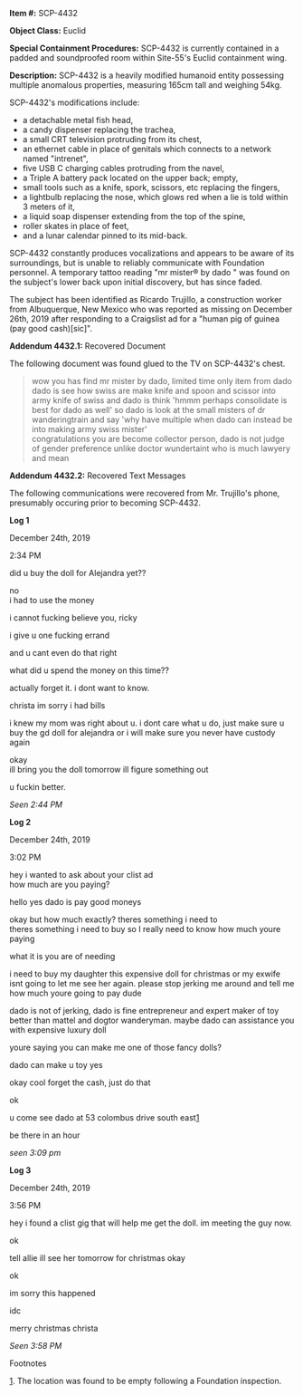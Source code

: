 **Item #:** SCP-4432

**Object Class:** Euclid

**Special Containment Procedures:** SCP-4432 is currently contained in a padded and soundproofed room within Site-55's Euclid containment wing.

**Description:** SCP-4432 is a heavily modified humanoid entity possessing multiple anomalous properties, measuring 165cm tall and weighing 54kg.

SCP-4432's modifications include:

*   a detachable metal fish head,
*   a candy dispenser replacing the trachea,
*   a small CRT television protruding from its chest,
*   an ethernet cable in place of genitals which connects to a network named "intrenet",
*   five USB C charging cables protruding from the navel,
*   a Triple A battery pack located on the upper back; empty,
*   small tools such as a knife, spork, scissors, etc replacing the fingers,
*   a lightbulb replacing the nose, which glows red when a lie is told within 3 meters of it,
*   a liquid soap dispenser extending from the top of the spine,
*   roller skates in place of feet,
*   and a lunar calendar pinned to its mid-back.

SCP-4432 constantly produces vocalizations and appears to be aware of its surroundings, but is unable to reliably communicate with Foundation personnel. A temporary tattoo reading "mr mister® by dado " was found on the subject's lower back upon initial discovery, but has since faded.

The subject has been identified as Ricardo Trujillo, a construction worker from Albuquerque, New Mexico who was reported as missing on December 26th, 2019 after responding to a Craigslist ad for a "human pig of guinea (pay good cash)\[sic\]".

**Addendum 4432.1:** Recovered Document

The following document was found glued to the TV on SCP-4432's chest.

> wow you has find mr mister by dado, limited time only item from dado  
> dado is see how swiss are make knife and spoon and scissor into army knife of swiss and dado is think 'hmmm perhaps consolidate is best for dado as well' so dado is look at the small misters of dr wanderingtrain and say 'why have multiple when dado can instead be into making army swiss mister'  
> congratulations you are become collector person, dado is not judge of gender preference unlike doctor wundertaint who is much lawyery and mean

**Addendum 4432.2:** Recovered Text Messages

The following communications were recovered from Mr. Trujillo's phone, presumably occuring prior to becoming SCP-4432.

**Log 1**

December 24th, 2019

2:34 PM

did u buy the doll for Alejandra yet??

no  
i had to use the money  

i cannot fucking believe you, ricky

  

i give u one fucking errand

  

and u cant even do that right

  

what did u spend the money on this time??

  

actually forget it. i dont want to know.

  
christa im sorry i had bills  

i knew my mom was right about u. i dont care what u do, just make sure u buy the gd doll for alejandra or i will make sure you never have custody again

  
okay  
ill bring you the doll tomorrow ill figure something out

u fuckin better.

_Seen 2:44 PM_

**Log 2**

December 24th, 2019

3:02 PM

hey i wanted to ask about your clist ad  
how much are you paying?

hello yes dado is pay good moneys

  
okay but how much exactly? theres something i need to  
theres something i need to buy so I really need to know how much youre paying  

what it is you are of needing

  
i need to buy my daughter this expensive doll for christmas or my exwife isnt going to let me see her again. please stop jerking me around and tell me how much youre going to pay dude  

dado is not of jerking, dado is fine entrepreneur and expert maker of toy better than mattel and dogtor wanderyman. maybe dado can assistance you with expensive luxury doll

  
youre saying you can make me one of those fancy dolls?  

dado can make u toy yes

  
okay cool forget the cash, just do that  

ok

  

u come see dado at 53 colombus drive south east[1](javascript:;)

  
be there in an hour

_seen 3:09 pm_

**Log 3**

December 24th, 2019

3:56 PM

hey i found a clist gig that will help me get the doll. im meeting the guy now.  

ok

  
tell allie ill see her tomorrow for christmas okay

ok

im sorry this happened

idc

  
merry christmas christa

_Seen 3:58 PM_

Footnotes

[1](javascript:;). The location was found to be empty following a Foundation inspection.